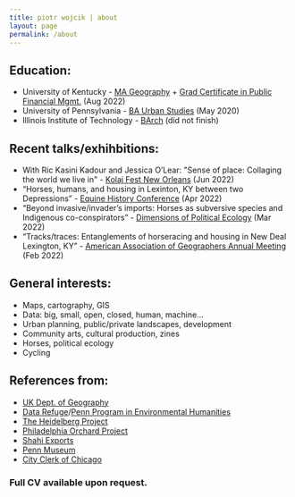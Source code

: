 ```yaml
---
title: piotr wojcik | about
layout: page
permalink: /about
---
```


## Education:
- University of Kentucky - [MA Geography](https://geography.as.uky.edu/) + [Grad Certificate in Public Financial Mgmt.](https://martin.uky.edu/graduate-certificate-public-financial-management) (Aug 2022)
- University of Pennsylvania - [BA Urban Studies](https://urban.sas.upenn.edu/) (May 2020)
- Illinois Institute of Technology - [BArch](https://arch.iit.edu/) (did not finish)

## Recent talks/exhihbitions:
- With Ric Kasini Kadour and Jessica O’Lear: "Sense of place: Collaging the world we live in" - [Kolaj Fest New Orleans](http://www.kolajmagazine.com/kolaj-fest-new-orleans.html) (Jun 2022)
- “Horses, humans, and housing in Lexinton, KY between two Depressions” - [Equine History Conference](https://equinehistory.wpcomstaging.com) (Apr 2022)
- “Beyond invasive/invader’s imports: Horses as subversive species and Indigenous co-conspirators” - [Dimensions of Political Ecology](http://www.politicalecology.org/) (Mar 2022)
- “Tracks/traces: Entanglements of horseracing and housing in New Deal Lexington, KY” - [American Association of Geographers Annual Meeting](https://www.aag.org) (Feb 2022)

## General interests:
- Maps, cartography, GIS
- Data: big, small, open, closed, human, machine...
- Urban planning, public/private landscapes, development
- Community arts, cultural production, zines
- Horses, political ecology
- Cycling

## References from:
- [UK Dept. of Geography](https://geography.as.uky.edu/alumni)
- [Data Refuge](https://www.datarefuge.org/)/[Penn Program in Environmental Humanities](https://ppeh.sas.upenn.edu/)
- [The Heidelberg Project](https://www.heidelberg.org/)
- [Philadelphia Orchard Project](https://www.phillyorchards.org/)
- [Shahi Exports](https://www.shahi.co.in/)
- [Penn Museum](https://www.penn.museum/)
- [City Clerk of Chicago](https://www.chicityclerk.com/)

### Full CV available upon request.
